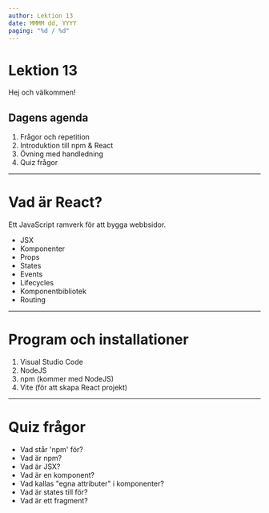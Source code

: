 ```yaml
---
author: Lektion 13
date: MMMM dd, YYYY
paging: "%d / %d"
---
```


# Lektion 13

Hej och välkommen!

## Dagens agenda

1. Frågor och repetition
2. Introduktion till npm & React
3. Övning med handledning
4. Quiz frågor

---

# Vad är React?

Ett JavaScript ramverk för att bygga webbsidor.

- JSX
- Komponenter
- Props
- States
- Events
- Lifecycles
- Komponentbibliotek
- Routing

---

# Program och installationer

1. Visual Studio Code
2. NodeJS
3. npm (kommer med NodeJS)
4. Vite (för att skapa React projekt)

---

# Quiz frågor

- Vad står 'npm' för?
- Vad är npm?
- Vad är JSX?
- Vad är en komponent?
- Vad kallas "egna attributer" i komponenter?
- Vad är states till för?
- Vad är ett fragment?
